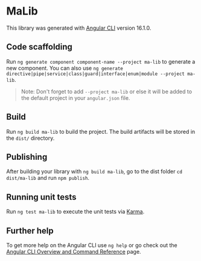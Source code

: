 # MaLib

This library was generated with [Angular CLI](https://github.com/angular/angular-cli) version 16.1.0.

## Code scaffolding

Run `ng generate component component-name --project ma-lib` to generate a new component. You can also use `ng generate directive|pipe|service|class|guard|interface|enum|module --project ma-lib`.
> Note: Don't forget to add `--project ma-lib` or else it will be added to the default project in your `angular.json` file. 

## Build

Run `ng build ma-lib` to build the project. The build artifacts will be stored in the `dist/` directory.

## Publishing

After building your library with `ng build ma-lib`, go to the dist folder `cd dist/ma-lib` and run `npm publish`.

## Running unit tests

Run `ng test ma-lib` to execute the unit tests via [Karma](https://karma-runner.github.io).

## Further help

To get more help on the Angular CLI use `ng help` or go check out the [Angular CLI Overview and Command Reference](https://angular.io/cli) page.
